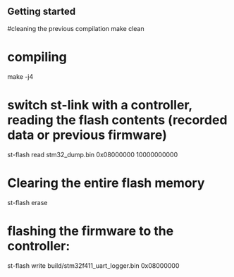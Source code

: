 Getting started
---------------

#cleaning the previous compilation
make clean
# compiling
make -j4
# switch st-link with a controller, reading the flash contents (recorded data or previous firmware)
st-flash read stm32_dump.bin 0x08000000 10000000000
# Clearing the entire flash memory
st-flash erase
# flashing the firmware to the controller:
st-flash write build/stm32f411_uart_logger.bin 0x08000000
